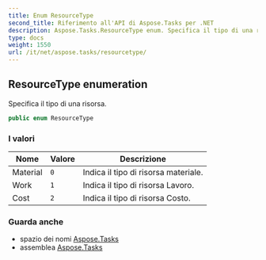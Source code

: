 ```yaml
---
title: Enum ResourceType
second_title: Riferimento all'API di Aspose.Tasks per .NET
description: Aspose.Tasks.ResourceType enum. Specifica il tipo di una risorsa.
type: docs
weight: 1550
url: /it/net/aspose.tasks/resourcetype/
---
```

## ResourceType enumeration

Specifica il tipo di una risorsa.

```csharp
public enum ResourceType
```

### I valori

| Nome | Valore | Descrizione |
| --- | --- | --- |
| Material | `0` | Indica il tipo di risorsa materiale. |
| Work | `1` | Indica il tipo di risorsa Lavoro. |
| Cost | `2` | Indica il tipo di risorsa Costo. |

### Guarda anche

* spazio dei nomi [Aspose.Tasks](../../aspose.tasks/)
* assemblea [Aspose.Tasks](../../)


